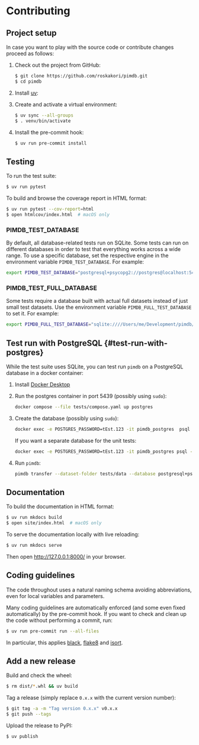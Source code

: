 # Contributing

## Project setup

In case you want to play with the source code or contribute changes proceed as
follows:

1. Check out the project from GitHub:

   ```bash
   $ git clone https://github.com/roskakori/pimdb.git
   $ cd pimdb
   ```

2. Install [uv](https://docs.astral.sh/uv/):
3. Create and activate a virtual environment:

   ```bash
   $ uv sync --all-groups
   $ . venv/bin/activate
   ```

4. Install the pre-commit hook:

   ```bash
   $ uv run pre-commit install
   ```

## Testing

To run the test suite:

```bash
$ uv run pytest
```

To build and browse the coverage report in HTML format:

```bash
$ uv run pytest --cov-report=html
$ open htmlcov/index.html  # macOS only
```

### PIMDB_TEST_DATABASE

By default, all database-related tests run on SQLite. Some tests can run on
different databases in order to test that everything works across a wide
range. To use a specific database, set the respective engine in the
environment variable `PIMDB_TEST_DATABASE`. For example:

```bash
export PIMDB_TEST_DATABASE="postgresql+psycopg2://postgres@localhost:5439/pimdb_test"
```

### PIMDB_TEST_FULL_DATABASE

Some tests require a database built with actual full datasets instead of just
small test datasets. Use the environment variable
`PIMDB_FULL_TEST_DATABASE` to set it. For example:

```bash
export PIMDB_FULL_TEST_DATABASE="sqlite:////Users/me/Development/pimdb/pimdb.db"
```

## Test run with PostgreSQL {#test-run-with-postgres}

While the test suite uses SQLite, you can test run `pimdb` on a
PostgreSQL database in a docker container:

1. Install [Docker Desktop](https://www.docker.com/get-started)
2. Run the postgres container in port 5439 (possibly using `sudo`):

   ```bash
   docker compose --file tests/compose.yaml up postgres
   ```

3. Create the database (possibly using `sudo`):

   ```bash
   docker exec -e POSTGRES_PASSWORD=tEst.123 -it pimdb_postgres  psql --username postgres --command "create database pimdb"
   ```

   If you want a separate database for the unit tests:

   ```bash
   docker exec -e POSTGRES_PASSWORD=tEst.123 -it pimdb_postgres psql --username postgres --command "create database pimdb_test"
   ```

4. Run `pimdb`:

   ```bash
   pimdb transfer --dataset-folder tests/data --database postgresql+psycopg2://postgres:tEst.123@localhost:5439/pimdb all
   ```

## Documentation

To build the documentation in HTML format:

```bash
$ uv run mkdocs build
$ open site/index.html  # macOS only
```

To serve the documentation locally with live reloading:

```bash
$ uv run mkdocs serve
```

Then open http://127.0.0.1:8000/ in your browser.

## Coding guidelines

The code throughout uses a natural naming schema avoiding abbreviations, even
for local variables and parameters.

Many coding guidelines are automatically enforced (and some even fixed
automatically) by the pre-commit hook. If you want to check and clean up
the code without performing a commit, run:

```bash
$ uv run pre-commit run --all-files
```

In particular, this applies [black](https://black.readthedocs.io/en/stable/),
[flake8](https://flake8.pycqa.org/) and
[isort](https://pypi.org/project/isort/).

## Add a new release

Build and check the wheel:

```bash
$ rm dist/*.whl && uv build
```

Tag a release (simply replace `0.x.x` with the current version number):

```bash
$ git tag -a -m "Tag version 0.x.x" v0.x.x
$ git push --tags
```

Upload the release to PyPI:

```bash
$ uv publish
```
